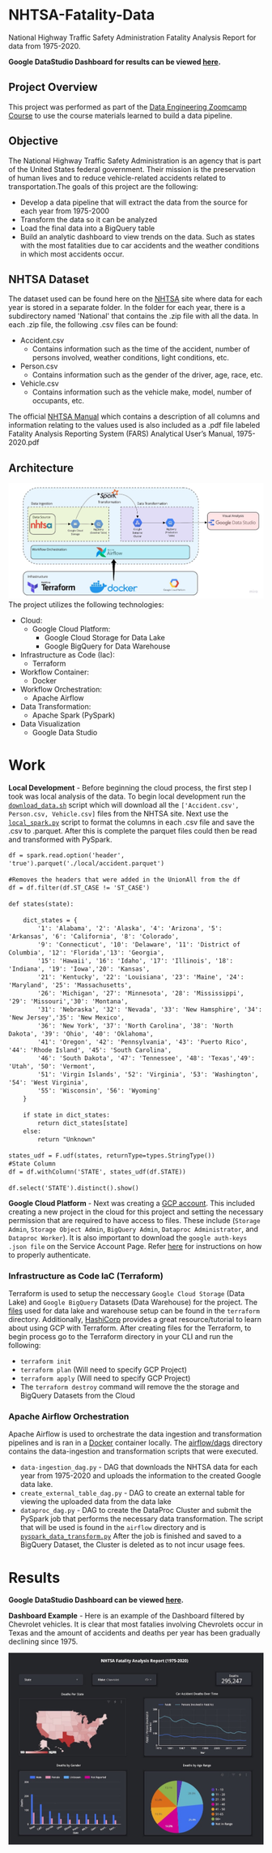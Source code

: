 # NHTSA-Fatality-Data
National Highway Traffic Safety Administration Fatality Analysis Report for data from 1975-2020.

**Google DataStudio Dashboard for results can be viewed [here](https://datastudio.google.com/reporting/39c186d2-90ba-4d1a-8d1a-2db046e93641).**

## Project Overview
This project was performed as part of the [Data Engineering Zoomcamp Course](https://github.com/DataTalksClub/data-engineering-zoomcamp) to use the course materials learned to build a data pipeline.  

## Objective
The National Highway Traffic Safety Administration is an agency that is part of the United States federal government. Their mission is the preservation of human lives and to reduce vehicle-related accidents related to transportation.The goals of this project are the following:

* Develop a data pipeline that will extract the data from the source for each year from 1975-2000
* Transform the data so it can be analyzed
* Load the final data into a BigQuery table
* Build an analytic dashboard to view trends on the data. Such as states with the most fatalities due to car accidents and the weather conditions in which most accidents occur.

## NHTSA Dataset
The dataset used can be found here on the [NHTSA](https://www.nhtsa.gov/file-downloads?p=nhtsa/downloads/FARS/) site where data for each year is stored in a separate folder. In the folder for each year, there is a subdirectory named 'National' that contains the .zip file with all the data. In each .zip file, the following .csv files can be found:
* Accident.csv
  - Contains information such as the time of the accident, number of persons involved, weather conditions, light conditions, etc.
* Person.csv
  - Contains information such as the gender of the driver, age, race, etc.
* Vehicle.csv
  - Contains information such as the vehicle make, model, number of occupants, etc.

The official [NHTSA Manual](https://github.com/Raatid-Dilly/NHTSA-Fatality-Data/blob/main/Fatality%20Analysis%20Reporting%20System%20(FARS)%20Analytical%20User’s%20Manual%2C%201975-2020.pdf) which contains a description of all columns and information relating to the values used is also included as a .pdf file labeled Fatality Analysis Reporting System (FARS) Analytical User’s Manual, 1975-2020.pdf

## Architecture

![alt workflow](https://github.com/Raatid-Dilly/NHTSA-Fatality-Data/blob/main/images/NHTSA.jpg)
The project utilizes the following technologies:
* Cloud: 
  - Google Cloud Platform:
    - Google Cloud Storage for Data Lake
    - Google BigQuery for Data Warehouse
* Infrastructure as Code (Iac):
  - Terraform
* Workflow Container:
  - Docker
* Workflow Orchestration:
  - Apache Airflow
* Data Transformation:
  - Apache Spark (PySpark)
* Data Visualization
  - Google Data Studio

# Work
**Local Development** - Before beginning the cloud process, the first step I took was local analysis of the data. To begin local development run the [```download_data.sh```](https://github.com/Raatid-Dilly/NHTSA-Fatality-Data/blob/main/local/download_data.sh) script which will download all the ```['Accident.csv', Person.csv, Vehicle.csv]``` files from the NHTSA site. Next use the [```local_spark.py```](https://github.com/Raatid-Dilly/NHTSA-Fatality-Data/blob/main/local/local_spark.py) script to format the columns in each .csv file and save the .csv to .parquet. After this is complete the parquet files could then be read and transformed with PySpark.

```
df = spark.read.option('header', 'true').parquet('./local/accident.parquet')

#Removes the headers that were added in the UnionAll from the df
df = df.filter(df.ST_CASE != 'ST_CASE')

def states(state):
    
    dict_states = {
        '1': 'Alabama', '2': 'Alaska', '4': 'Arizona', '5': 'Arkansas', '6': 'California', '8': 'Colorado', 
        '9': 'Connecticut', '10': 'Delaware', '11': 'District of Columbia', '12': 'Florida','13': 'Georgia', 
        '15': 'Hawaii', '16': 'Idaho', '17': 'Illinois', '18': 'Indiana', '19': 'Iowa','20': 'Kansas', 
        '21': 'Kentucky', '22': 'Louisiana', '23': 'Maine', '24': 'Maryland', '25': 'Massachusetts', 
        '26': 'Michigan', '27': 'Minnesota', '28': 'Mississippi', '29': 'Missouri','30': 'Montana', 
        '31': 'Nebraska', '32': 'Nevada', '33': 'New Hamsphire', '34': 'New Jersey','35': 'New Mexico', 
        '36': 'New York', '37': 'North Carolina', '38': 'North Dakota', '39': 'Ohio', '40': 'Oklahoma', 
        '41': 'Oregon', '42': 'Pennsylvania', '43': 'Puerto Rico', '44': 'Rhode Island', '45': 'South Carolina', 
        '46': 'South Dakota', '47': 'Tennessee', '48': 'Texas','49': 'Utah', '50': 'Vermont', 
        '51': 'Virgin Islands', '52': 'Virginia', '53': 'Washington', '54': 'West Virginia', 
        '55': 'Wisconsin', '56': 'Wyoming'
    }

    if state in dict_states:
        return dict_states[state]
    else:
        return "Unknown"
    
states_udf = F.udf(states, returnType=types.StringType())
#State Column
df = df.withColumn('STATE', states_udf(df.STATE))

df.select('STATE').distinct().show()
```

**Google Cloud Platform** - Next was creating a [GCP account](https://cloud.google.com). This included creating a new project in the cloud for this project and setting the necessary permission that are required to have access to files. These include (``Storage Admin``, ``Storage Object Admin``, ``BigQuery Admin``, ``Dataproc Administrator``, and ``Dataproc Worker``). It is also important to download the ``google auth-keys .json file`` on the Service Account Page. Refer [here](https://cloud.google.com/docs/authentication/provide-credentials-adc) for instructions on how to properly authenticate.

### Infrastructure as Code IaC (Terraform)

Terraform is used to setup the neccessary ``Google Cloud Storage`` (Data Lake) and ``Google BigQuery`` Datasets (Data Warehouse) for the project. The [files](https://github.com/Raatid-Dilly/NHTSA-Fatality-Data/tree/main/terraform) used for data lake and warehouse setup can be found in the ``terraform`` directory. Additionally, [HashiCorp](https://developer.hashicorp.com/terraform/tutorials/gcp-get-started) provides a great resource/tutorial to learn about using GCP with Terraform.  After creating files for the Terraform, to begin process go to the Terraform directory in your CLI and run the following:
  - ```terraform init```
  - ```terraform plan``` (Will need to specify GCP Project)
  - ```terraform apply``` (Will need to specify GCP Project)
  - The ```terraform destroy``` command will remove the the storage and BigQuery Datasets from the Cloud

### Apache Airflow Orchestration

Apache Airflow is used to orchestrate the data ingestion and transformation pipelines and is ran in a [Docker](https://www.docker.com) container locally. The [airflow/dags](https://github.com/Raatid-Dilly/NHTSA-Fatality-Data/tree/main/airflow/dags) directory contains the data-ingestion and transformation scripts that were executed.
- ```data-ingestion_dag.py``` - DAG that downloads the NHTSA data for each year from 1975-2020 and uploads the information to the created Google data lake.
- ```create_external_table_dag.py``` - DAG to create an external table for viewing the uploaded data from the data lake
- ```dataproc_dag.py``` - DAG to create the DataProc Cluster and submit the PySpark job that performs the necessary data transformation. The script that will be used is found in the ```airflow``` directory and is [```pyspark_data_transform.py```](https://github.com/Raatid-Dilly/NHTSA-Fatality-Data/blob/main/airflow/pyspark_data_transform.py) After the job is finished and saved to a BigQuery Dataset, the Cluster is deleted as to not incur usage fees.

# Results
**Google DataStudio Dashboard can be viewed [here](https://datastudio.google.com/reporting/39c186d2-90ba-4d1a-8d1a-2db046e93641).**

**Dashboard Example** - Here is an example of the Dashboard filtered by Chevrolet vehicles. It is clear that most fatalies involving Chevrolets occur in Texas and the amount of accidents and deaths per year has been gradually declining since 1975.

![alt dashboard](https://github.com/Raatid-Dilly/NHTSA-Fatality-Data/blob/main/images/NHTSA_Fatality_Analysis_Report_(FARS)1.jpg)
